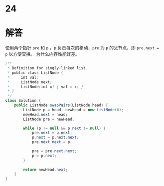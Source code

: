 24   
===

# 解答

使用两个指针 `pre` 和 `p` ，`p` 负责每次的移动，`pre` 为 `p` 的父节点，即 `pre.next = p` 以方便交换。  为什么内存性能好差。   

```java
/**
 * Definition for singly-linked list.
 * public class ListNode {
 *     int val;
 *     ListNode next;
 *     ListNode(int x) { val = x; }
 * }
 */
class Solution {
    public ListNode swapPairs(ListNode head) {
        ListNode p = head, newHead = new ListNode(0);
        newHead.next = head;
        ListNode pre = newHead;

        while (p != null && p.next != null) {
            pre.next = p.next;
            p.next = p.next.next;
            pre.next.next = p;

            pre = pre.next.next;
            p = p.next;
        }
        
        return newHead.next;
    }
}
```

